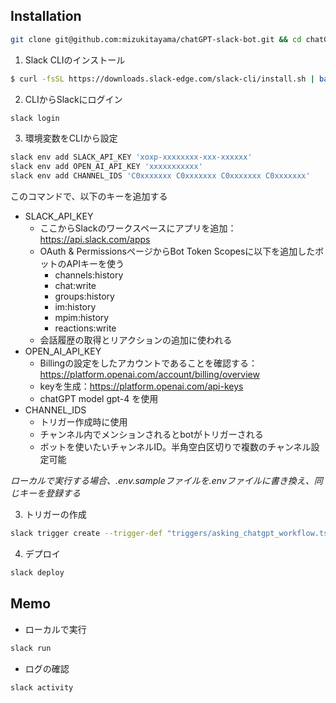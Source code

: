 ## Installation

```bash
git clone git@github.com:mizukitayama/chatGPT-slack-bot.git && cd chatGPT-slack-bot
```

1. Slack CLIのインストール

```bash
$ curl -fsSL https://downloads.slack-edge.com/slack-cli/install.sh | bash
```

2. CLIからSlackにログイン

```bash
slack login
```

3. 環境変数をCLIから設定

```bash
slack env add SLACK_API_KEY 'xoxp-xxxxxxxx-xxx-xxxxxx'
slack env add OPEN_AI_API_KEY 'xxxxxxxxxxx'
slack env add CHANNEL_IDS 'C0xxxxxxx C0xxxxxxx C0xxxxxxx C0xxxxxxx'
```

このコマンドで、以下のキーを追加する
- SLACK_API_KEY
  - ここからSlackのワークスペースにアプリを追加：https://api.slack.com/apps
  - OAuth & PermissionsページからBot Token Scopesに以下を追加したボットのAPIキーを使う
    - channels:history
    - chat:write
    - groups:history
    - im:history
    - mpim:history
    - reactions:write
  - 会話履歴の取得とリアクションの追加に使われる
- OPEN_AI_API_KEY
  - Billingの設定をしたアカウントであることを確認する：https://platform.openai.com/account/billing/overview
  - keyを生成：https://platform.openai.com/api-keys
  - chatGPT model gpt-4 を使用
- CHANNEL_IDS
  - トリガー作成時に使用
  - チャンネル内でメンションされるとbotがトリガーされる
  - ボットを使いたいチャンネルID。半角空白区切りで複数のチャンネル設定可能

*ローカルで実行する場合、.env.sampleファイルを.envファイルに書き換え、同じキーを登録する*


3. トリガーの作成

```bash
slack trigger create --trigger-def "triggers/asking_chatgpt_workflow.ts"
```

4. デプロイ

```bash
slack deploy
```

## Memo

- ローカルで実行

```bash
slack run
```

- ログの確認

```bash
slack activity
```
